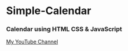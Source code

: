 # Simple-Calendar
### Calendar using HTML CSS & JavaScript

[My YouTube Channel](https://www.youtube.com/c/SimplifiedLearner)
